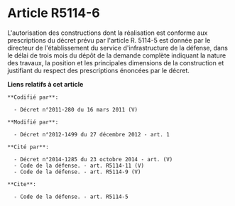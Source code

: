 # Article R5114-6

L'autorisation des constructions dont la réalisation est conforme aux prescriptions du décret prévu par l'article R. 5114-5
est donnée par le         directeur de l'établissement du service d'infrastructure de la défense, dans le délai de trois mois
du dépôt de la demande complète indiquant la nature des travaux, la position et les principales dimensions de la construction
et justifiant du respect des prescriptions énoncées par le décret.

**Liens relatifs à cet article**

	**Codifié par**:

	  - Décret n°2011-280 du 16 mars 2011 (V)

	**Modifié par**:

	  - Décret n°2012-1499 du 27 décembre 2012 - art. 1

	**Cité par**:

	  - Décret n°2014-1285 du 23 octobre 2014 - art. (V)
	  - Code de la défense. - art. R5114-11 (V)
	  - Code de la défense. - art. R5114-9 (V)

	**Cite**:

	  - Code de la défense. - art. R5114-5
